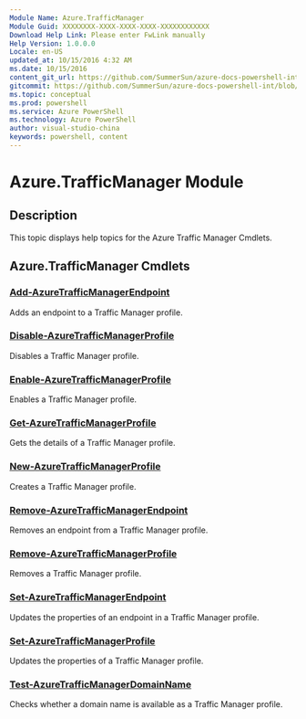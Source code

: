 ```yaml
---
Module Name: Azure.TrafficManager
Module Guid: XXXXXXXX-XXXX-XXXX-XXXX-XXXXXXXXXXXX
Download Help Link: Please enter FwLink manually
Help Version: 1.0.0.0
Locale: en-US
updated_at: 10/15/2016 4:32 AM
ms.date: 10/15/2016
content_git_url: https://github.com/SummerSun/azure-docs-powershell-int/blob/master/azureps-cmdlets-docs/ServiceManagement/Azure.TrafficManager/v1.0/CmdletMDs/Azure.TrafficManager.md
gitcommit: https://github.com/SummerSun/azure-docs-powershell-int/blob/1bfd8e268acfc1799ad3f17c5a982578f54443cf/azureps-cmdlets-docs/ServiceManagement/Azure.TrafficManager/v1.0/CmdletMDs/Azure.TrafficManager.md
ms.topic: conceptual
ms.prod: powershell
ms.service: Azure PowerShell
ms.technology: Azure PowerShell
author: visual-studio-china
keywords: powershell, content
---
```


# Azure.TrafficManager Module
## Description
This topic displays help topics for the Azure Traffic Manager Cmdlets. 

## Azure.TrafficManager Cmdlets
### [Add-AzureTrafficManagerEndpoint](Add-AzureTrafficManagerEndpoint.md)
Adds an endpoint to a Traffic Manager profile.


### [Disable-AzureTrafficManagerProfile](Disable-AzureTrafficManagerProfile.md)
Disables a Traffic Manager profile.


### [Enable-AzureTrafficManagerProfile](Enable-AzureTrafficManagerProfile.md)
Enables a Traffic Manager profile.


### [Get-AzureTrafficManagerProfile](Get-AzureTrafficManagerProfile.md)
Gets the details of a Traffic Manager profile.


### [New-AzureTrafficManagerProfile](New-AzureTrafficManagerProfile.md)
Creates a Traffic Manager profile.


### [Remove-AzureTrafficManagerEndpoint](Remove-AzureTrafficManagerEndpoint.md)
Removes an endpoint from a Traffic Manager profile.


### [Remove-AzureTrafficManagerProfile](Remove-AzureTrafficManagerProfile.md)
Removes a Traffic Manager profile.


### [Set-AzureTrafficManagerEndpoint](Set-AzureTrafficManagerEndpoint.md)
Updates the properties of an endpoint in a Traffic Manager profile.


### [Set-AzureTrafficManagerProfile](Set-AzureTrafficManagerProfile.md)
Updates the properties of a Traffic Manager profile.


### [Test-AzureTrafficManagerDomainName](Test-AzureTrafficManagerDomainName.md)
Checks whether a domain name is available as a Traffic Manager profile.




